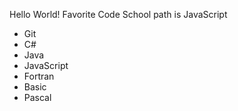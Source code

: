 Hello World!
Favorite Code School path is JavaScript
* Git
* C#
* Java
* JavaScript
* Fortran
* Basic
* Pascal
